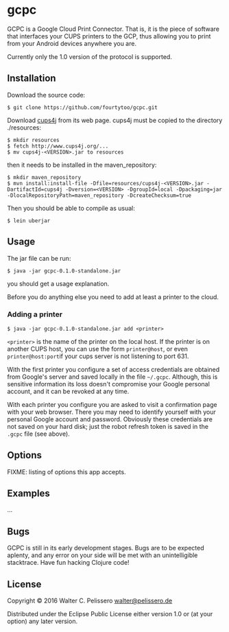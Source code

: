 # gcpc

GCPC is a Google Cloud Print Connector.  That is, it is the piece of
software that interfaces your CUPS printers to the GCP, thus allowing
you to print from your Android devices anywhere you are.

Currently only the 1.0 version of the protocol is supported.

## Installation

Download the source code:

    $ git clone https://github.com/fourtytoo/gcpc.git

Download
[cups4j](http://www.cups4j.org/index.php?option=com_content&view=article&id=2&Itemid=7)
from its web page.  cups4j must be copied to the directory
./resources:

    $ mkdir resources
	$ fetch http://www.cups4j.org/...
    $ mv cups4j-<VERSION>.jar to resources

then it needs to be installed in the maven_repository:

    $ mkdir maven_repository
    $ mvn install:install-file -Dfile=resources/cups4j-<VERSION>.jar -DartifactId=cups4j -Dversion=<VERSION> -DgroupId=local -Dpackaging=jar -DlocalRepositoryPath=maven_repository -DcreateChecksum=true

Then you should be able to compile as usual:

    $ lein uberjar

## Usage

The jar file can be run:

    $ java -jar gcpc-0.1.0-standalone.jar

you should get a usage explanation.

Before you do anything else you need to add at least a printer to the
cloud.

### Adding a printer

    $ java -jar gcpc-0.1.0-standalone.jar add <printer>

`<printer>` is the name of the printer on the local host.  If the
printer is on another CUPS host, you can use the form `printer@host`,
or even `printer@host:port`if your cups server is not listening
to port 631.

With the first printer you configure a set of access credentials are
obtained from Google's server and saved locally in the file `~/.gcpc`.
Although, this is sensitive information its loss doesn't compromise
your Google personal account, and it can be revoked at any time.

With each printer you configure you are asked to visit a confirmation
page with your web browser.  There you may need to identify yourself
with your personal Google account and password.  Obviously these
credentials are not saved on your hard disk; just the robot refresh
token is saved in the `.gcpc` file (see above).

## Options

FIXME: listing of options this app accepts.

## Examples

...

## Bugs

GCPC is still in its early development stages.  Bugs are to be
expected aplenty, and any error on your side will be met with an
unintelligible stacktrace.  Have fun hacking Clojure code!


## License

Copyright © 2016 Walter C. Pelissero <walter@pelissero.de>

Distributed under the Eclipse Public License either version 1.0 or (at
your option) any later version.
